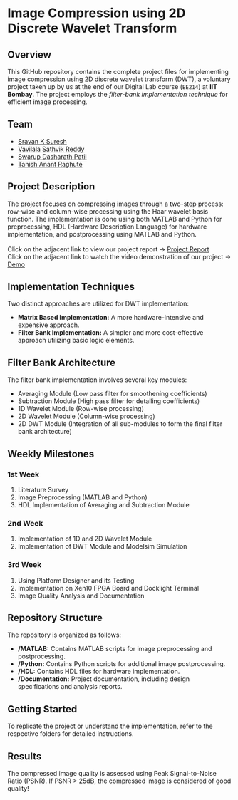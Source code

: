 # Image Compression using 2D Discrete Wavelet Transform

## Overview

This GitHub repository contains the complete project files for implementing image compression using 2D discrete wavelet transform (DWT), a voluntary project taken up by us at the end of our Digital Lab course (`EE214`) at **IIT Bombay**. The project employs the _filter-bank implementation technique_ for efficient image processing.

## Team
* [Sravan K Suresh](https://github.com/SRAVAN-IITB)
* [Vavilala Sathvik Reddy](https://github.com/)
* [Swarup Dasharath Patil](https://github.com/)
* [Tanish Anant Raghute](https://github.com/)

## Project Description

The project focuses on compressing images through a two-step process: row-wise and column-wise processing using the Haar wavelet basis function. The implementation is done using both MATLAB and Python for preprocessing, HDL (Hardware Description Language) for hardware implementation, and postprocessing using MATLAB and Python.\
\
Click on the adjacent link to view our project report &rarr; [Project Report](/report.pdf) \
Click on the adjacent link to watch the video demonstration of our project &rarr; [Demo](https://youtube.com) 

## Implementation Techniques

Two distinct approaches are utilized for DWT implementation:
- **Matrix Based Implementation:** A more hardware-intensive and expensive approach.
- **Filter Bank Implementation:** A simpler and more cost-effective approach utilizing basic logic elements.

## Filter Bank Architecture

The filter bank implementation involves several key modules:
- Averaging Module (Low pass filter for smoothening coefficients)
- Subtraction Module (High pass filter for detailing coefficients)
- 1D Wavelet Module (Row-wise processing)
- 2D Wavelet Module (Column-wise processing)
- 2D DWT Module (Integration of all sub-modules to form the final filter bank architecture)

## Weekly Milestones

### 1st Week
1. Literature Survey
2. Image Preprocessing (MATLAB and Python)
3. HDL Implementation of Averaging and Subtraction Module

### 2nd Week
1. Implementation of 1D and 2D Wavelet Module
2. Implementation of DWT Module and Modelsim Simulation

### 3rd Week
1. Using Platform Designer and its Testing
2. Implementation on Xen10 FPGA Board and Docklight Terminal
3. Image Quality Analysis and Documentation

## Repository Structure

The repository is organized as follows:
- **/MATLAB:** Contains MATLAB scripts for image preprocessing and postprocessing.
- **/Python:** Contains Python scripts for additional image postprocessing.
- **/HDL:** Contains HDL files for hardware implementation.
- **/Documentation:** Project documentation, including design specifications and analysis reports.

## Getting Started

To replicate the project or understand the implementation, refer to the respective folders for detailed instructions.

## Results

The compressed image quality is assessed using Peak Signal-to-Noise Ratio (PSNR). If PSNR > 25dB, the compressed image is considered of good quality!

